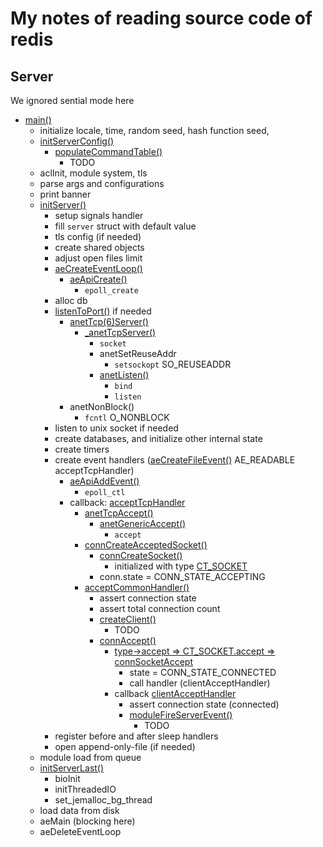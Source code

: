 # My notes of reading source code of redis

## Server

We ignored sential mode here

* [main()](https://github.com/Xuyuanp/redis/blob/6.0/src/server.c#L5136)
    * initialize locale, time, random seed, hash function seed,
    * [initServerConfig()](https://github.com/Xuyuanp/redis/blob/6.0/src/server.c#L2338)
        * [populateCommandTable()](https://github.com/Xuyuanp/redis/blob/6.0/src/server.c#L3109)
            * TODO
    * aclInit, module system, tls
    * parse args and configurations
    * print banner
    * [initServer()](https://github.com/Xuyuanp/redis/blob/6.0/src/server.c#L2820)
        * setup signals handler
        * fill `server` struct with default value
        * tls config (if needed)
        * create shared objects
        * adjust open files limit
        * [aeCreateEventLoop()](https://github.com/Xuyuanp/redis/blob/6.0/src/ae.c#L63)
            * [aeApiCreate()](https://github.com/Xuyuanp/redis/blob/6.0/src/ae_epoll.c#L39)
                * `epoll_create`
        * alloc db
        * [listenToPort()](https://github.com/Xuyuanp/redis/blob/6.0/src/server.c#L2706) if needed
            * [anetTcp(6)Server()](https://github.com/Xuyuanp/redis/blob/6.0/src/anet.c#L517)
                * [_anetTcpServer()](https://github.com/Xuyuanp/redis/blob/6.0/src/anet.c#L479)
                    * `socket`
                    * anetSetReuseAddr
                        * `setsockopt` SO_REUSEADDR
                    * [anetListen()](https://github.com/Xuyuanp/redis/blob/6.0/src/anet.c#L454)
                        * `bind`
                        * `listen`
            * anetNonBlock()
                * `fcntl` O_NONBLOCK
        * listen to unix socket if needed
        * create databases, and initialize other internal state
        * create timers
        * create event handlers ([aeCreateFileEvent()](https://github.com/Xuyuanp/redis/blob/6.0/src/ae.c#L153) AE_READABLE acceptTcpHandler)
            * [aeApiAddEvent()](https://github.com/Xuyuanp/redis/blob/6.0/src/ae_epoll.c#L73)
                * `epoll_ctl`
            * callback: [acceptTcpHandler](https://github.com/Xuyuanp/redis/blob/6.0/src/networking.c#L1001)
                * [anetTcpAccept()](https://github.com/Xuyuanp/redis/blob/6.0/src/anet.c#L562)
                    * [anetGenericAccept()](https://github.com/Xuyuanp/redis/blob/6.0/src/anet.c#L545)
                        * `accept`
                * [connCreateAcceptedSocket()](https://github.com/Xuyuanp/redis/blob/6.0/src/connection.c#L95)
                    * [connCreateSocket()](https://github.com/Xuyuanp/redis/blob/6.0/src/connection.c#L77)
                        * initialized with type [CT_SOCKET](https://github.com/Xuyuanp/redis/blob/6.0/src/connection.c#L349)
                    * conn.state = CONN_STATE_ACCEPTING
                * [acceptCommonHandler()](https://github.com/Xuyuanp/redis/blob/6.0/src/networking.c#L929)
                    * assert connection state
                    * assert total connection count
                    * [createClient()]()
                        * TODO
                    * [connAccept()](https://github.com/Xuyuanp/redis/blob/6.0/src/connection.h#L104)
                        * [type->accept => CT_SOCKET.accept => connSocketAccept](https://github.com/Xuyuanp/redis/blob/6.0/src/connection.c#L199)
                            * state = CONN_STATE_CONNECTED
                            * call handler (clientAcceptHandler)
                        * callback [clientAcceptHandler](https://github.com/Xuyuanp/redis/blob/6.0/src/networking.c#L868)
                            * assert connection state (connected)
                            * [moduleFireServerEvent()](https://github.com/Xuyuanp/redis/blob/6.0/src/module.c#L7352)
                                * TODO
        * register before and after sleep handlers
        * open append-only-file (if needed)
    * module load from queue
    * [initServerLast()](https://github.com/Xuyuanp/redis/blob/6.0/src/server.c#L3037)
        * bioInit
        * initThreadedIO
        * set_jemalloc_bg_thread
    * load data from disk
    * aeMain (blocking here)
    * aeDeleteEventLoop
